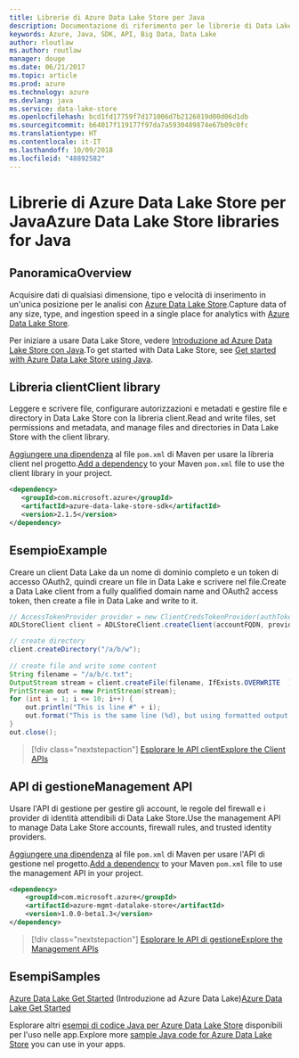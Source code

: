 ```yaml
---
title: Librerie di Azure Data Lake Store per Java
description: Documentazione di riferimento per le librerie di Data Lake Store per Java
keywords: Azure, Java, SDK, API, Big Data, Data Lake
author: rloutlaw
ms.author: routlaw
manager: douge
ms.date: 06/21/2017
ms.topic: article
ms.prod: azure
ms.technology: azure
ms.devlang: java
ms.service: data-lake-store
ms.openlocfilehash: bcd1fd17759f7d171006d7b2126019d00d06d1db
ms.sourcegitcommit: b64017f119177f97da7a5930489874e67b09c0fc
ms.translationtype: HT
ms.contentlocale: it-IT
ms.lasthandoff: 10/09/2018
ms.locfileid: "48892582"
---
```

# <a name="azure-data-lake-store-libraries-for-java"></a><span data-ttu-id="60ee8-104">Librerie di Azure Data Lake Store per Java</span><span class="sxs-lookup"><span data-stu-id="60ee8-104">Azure Data Lake Store libraries for Java</span></span>

## <a name="overview"></a><span data-ttu-id="60ee8-105">Panoramica</span><span class="sxs-lookup"><span data-stu-id="60ee8-105">Overview</span></span>

<span data-ttu-id="60ee8-106">Acquisire dati di qualsiasi dimensione, tipo e velocità di inserimento in un'unica posizione per le analisi con [Azure Data Lake Store](/azure/data-lake-store/data-lake-store-overview).</span><span class="sxs-lookup"><span data-stu-id="60ee8-106">Capture data of any size, type, and ingestion speed in a single place for analytics with [Azure Data Lake Store](/azure/data-lake-store/data-lake-store-overview).</span></span>

<span data-ttu-id="60ee8-107">Per iniziare a usare Data Lake Store, vedere [Introduzione ad Azure Data Lake Store con Java](/azure/data-lake-store/data-lake-store-get-started-java-sdk).</span><span class="sxs-lookup"><span data-stu-id="60ee8-107">To get started with Data Lake Store, see [Get started with Azure Data Lake Store using Java](/azure/data-lake-store/data-lake-store-get-started-java-sdk).</span></span>


## <a name="client-library"></a><span data-ttu-id="60ee8-108">Libreria client</span><span class="sxs-lookup"><span data-stu-id="60ee8-108">Client library</span></span>

<span data-ttu-id="60ee8-109">Leggere e scrivere file, configurare autorizzazioni e metadati e gestire file e directory in Data Lake Store con la libreria client.</span><span class="sxs-lookup"><span data-stu-id="60ee8-109">Read and write files, set permissions and metadata, and manage files and directories in Data Lake Store with the client library.</span></span>

<span data-ttu-id="60ee8-110">[Aggiungere una dipendenza](https://maven.apache.org/guides/getting-started/index.html#How_do_I_use_external_dependencies) al file `pom.xml` di Maven per usare la libreria client nel progetto.</span><span class="sxs-lookup"><span data-stu-id="60ee8-110">[Add a dependency](https://maven.apache.org/guides/getting-started/index.html#How_do_I_use_external_dependencies) to your Maven `pom.xml` file to use the client library in your project.</span></span>

```XML
<dependency>
   <groupId>com.microsoft.azure</groupId>
   <artifactId>azure-data-lake-store-sdk</artifactId>
   <version>2.1.5</version>
</dependency>
```   

## <a name="example"></a><span data-ttu-id="60ee8-111">Esempio</span><span class="sxs-lookup"><span data-stu-id="60ee8-111">Example</span></span>

<span data-ttu-id="60ee8-112">Creare un client Data Lake da un nome di dominio completo e un token di accesso OAuth2, quindi creare un file in Data Lake e scrivere nel file.</span><span class="sxs-lookup"><span data-stu-id="60ee8-112">Create a Data Lake client from a fully qualified domain name and OAuth2 access token, then create a file in Data Lake and write to it.</span></span>

```java
// AccessTokenProvider provider = new ClientCredsTokenProvider(authTokenEndpoint, clientId, clientKey);
ADLStoreClient client = ADLStoreClient.createClient(accountFQDN, provider);

// create directory
client.createDirectory("/a/b/w");
        
// create file and write some content
String filename = "/a/b/c.txt";
OutputStream stream = client.createFile(filename, IfExists.OVERWRITE  );
PrintStream out = new PrintStream(stream);
for (int i = 1; i <= 10; i++) {
    out.println("This is line #" + i);
    out.format("This is the same line (%d), but using formatted output. %n", i);
}
out.close();
```

> [!div class="nextstepaction"]
> [<span data-ttu-id="60ee8-113">Esplorare le API client</span><span class="sxs-lookup"><span data-stu-id="60ee8-113">Explore the Client APIs</span></span>](/java/api/overview/azure/datalakestore/client)


## <a name="management-api"></a><span data-ttu-id="60ee8-114">API di gestione</span><span class="sxs-lookup"><span data-stu-id="60ee8-114">Management API</span></span>

<span data-ttu-id="60ee8-115">Usare l'API di gestione per gestire gli account, le regole del firewall e i provider di identità attendibili di Data Lake Store.</span><span class="sxs-lookup"><span data-stu-id="60ee8-115">Use the management API to manage Data Lake Store accounts, firewall rules, and trusted identity providers.</span></span>

<span data-ttu-id="60ee8-116">[Aggiungere una dipendenza](https://maven.apache.org/guides/getting-started/index.html#How_do_I_use_external_dependencies) al file `pom.xml` di Maven per usare l'API di gestione nel progetto.</span><span class="sxs-lookup"><span data-stu-id="60ee8-116">[Add a dependency](https://maven.apache.org/guides/getting-started/index.html#How_do_I_use_external_dependencies) to your Maven `pom.xml` file to use the management API in your project.</span></span>


```XML
<dependency>
    <groupId>com.microsoft.azure</groupId>
    <artifactId>azure-mgmt-datalake-store</artifactId>
    <version>1.0.0-beta1.3</version>
</dependency>
```

> [!div class="nextstepaction"]
> [<span data-ttu-id="60ee8-117">Esplorare le API di gestione</span><span class="sxs-lookup"><span data-stu-id="60ee8-117">Explore the Management APIs</span></span>](/java/api/overview/azure/datalakestore/management)

## <a name="samples"></a><span data-ttu-id="60ee8-118">Esempi</span><span class="sxs-lookup"><span data-stu-id="60ee8-118">Samples</span></span>

<span data-ttu-id="60ee8-119">[Azure Data Lake Get Started][1] (Introduzione ad Azure Data Lake)</span><span class="sxs-lookup"><span data-stu-id="60ee8-119">[Azure Data Lake Get Started][1]</span></span> 

[1]: https://github.com/Azure-Samples/data-lake-store-java-upload-download-get-started

<span data-ttu-id="60ee8-120">Esplorare altri [esempi di codice Java per Azure Data Lake Store](https://azure.microsoft.com/resources/samples/?platform=java&term=lake) disponibili per l'uso nelle app.</span><span class="sxs-lookup"><span data-stu-id="60ee8-120">Explore more [sample Java code for Azure Data Lake Store](https://azure.microsoft.com/resources/samples/?platform=java&term=lake) you can use in your apps.</span></span>
